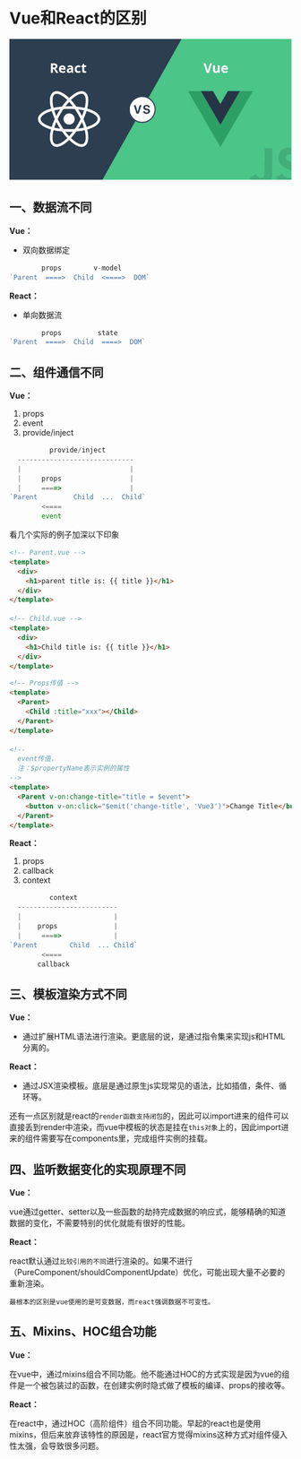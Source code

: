 # Vue和React的区别

![vue VS react](./images/vue_react.png)

## 一、数据流不同
**Vue：**
- 双向数据绑定
``` js
        props        v-model
`Parent  ====>  Child  <====>  DOM`
```

**React：**
- 单向数据流
``` js
        props         state
`Parent  ====>  Child  ====>  DOM`
```

## 二、组件通信不同
**Vue：**
1. props
2. event
3. provide/inject
``` js
          provide/inject
  -----------------------------
  |                           |
  |     props                 |
  |     ====>                 |
`Parent         Child  ...  Child`
        <====
        event
```
看几个实际的例子加深以下印象
``` html
<!-- Parent.vue -->
<template>
  <div>
    <h1>parent title is: {{ title }}</h1>
  </div>
</template>

<!-- Child.vue -->
<template>
  <div>
    <h1>Child title is: {{ title }}</h1>
  </div>
</template>
```

``` html
<!-- Props传值 -->
<template>
  <Parent>
    <Child :title="xxx"></Child>
  </Parent>
</template>

<!-- 
  event传值，
  注：$propertyName表示实例的属性
-->
<template>
  <Parent v-on:change-title="title = $event">
    <button v-on:click="$emit('change-title', 'Vue3')">Change Title</button>
  </Parent>
</template>
```


**React：**
1. props
2. callback
3. context

``` js
          context
  -------------------------
  |                       |
  |    props              |
  |     ====>             |
`Parent        Child  ... Child`
        <====
       callback
```

## 三、模板渲染方式不同
**Vue：**
- 通过扩展HTML语法进行渲染。更底层的说，是通过指令集来实现js和HTML分离的。

**React：**
- 通过JSX渲染模板。底层是通过原生js实现常见的语法，比如插值，条件、循环等。

还有一点区别就是react的`render函数支持闭包`的，因此可以import进来的组件可以直接丢到render中渲染，而vue中模板的状态是挂在`this对象`上的，因此import进来的组件需要写在components里，完成组件实例的挂载。

## 四、监听数据变化的实现原理不同
**Vue：**

vue通过getter、setter以及一些函数的劫持完成数据的响应式，能够精确的知道数据的变化，不需要特别的优化就能有很好的性能。

**React：**

react默认通过`比较引用的不同`进行渲染的。如果不进行（PureComponent/shouldComponentUpdate）优化，可能出现大量不必要的重新渲染。

`最根本的区别是vue使用的是可变数据，而react强调数据不可变性。`

## 五、Mixins、HOC组合功能
**Vue：**

在vue中，通过mixins组合不同功能。他不能通过HOC的方式实现是因为vue的组件是一个被包装过的函数，在创建实例时隐式做了模板的编译、props的接收等。

**React：**

在react中，通过HOC（高阶组件）组合不同功能。早起的react也是使用mixins，但后来放弃该特性的原因是，react官方觉得mixins这种方式对组件侵入性太强，会导致很多问题。



